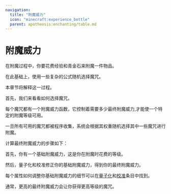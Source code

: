 ```yaml
---
navigation:
  title: "附魔威力"
  icon: "minecraft:experience_bottle"
  parent: apotheosis:enchanting/table.md
---
```


# 附魔威力

在附魔过程中，你要花费经验和青金石来附魔一件物品。

在此基础上，使用一些复杂的公式随机选择魔咒。

本章节将解释这一过程。

首先，我们来看看如何选择魔咒。

每个魔咒都有一个<Color id="dark_purple">附魔威力函数</Color>，它控制着需要多少<Color hex="#CC00CC">最终附魔威力</Color>,才能使一个特定的附魔等级可用。

一旦所有可用的魔咒都被程序收集，系统会根据其权重随机选择其中一些魔咒进行附魔。

计算<Color hex="#CC00CC">最终附魔威力</Color>的步骤如下：

首先，你有一个<Color id="gold">基础附魔威力</Color>，这是你在附魔时花费的等级。

然后，<Color hex="#FC5454">量子化</Color>和校准修正你的<Color id="gold">基础附魔威力</Color>，得到你的<Color hex="#CC00CC">最终附魔威力</Color>。

每个属性如何调整你<Color id="gold">基础附魔威力</Color>的细节可以在[<Color hex="#FC5454">量子化</Color>](./stats.md#quanta)和[校准](./stats.md#rectification)条目中找到。

通常，更高的<Color hex="#CC00CC">最终附魔威力</Color>会让你获得更高等级的魔咒。

